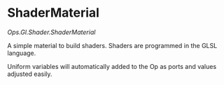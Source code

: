 # ShaderMaterial

*Ops.Gl.Shader.ShaderMaterial*

A simple material to build shaders.
Shaders are programmed in the GLSL language. 

Uniform variables will automatically added to the Op as ports and values adjusted easily.
